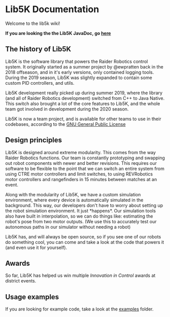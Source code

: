 # Lib5K Documentation

Welcome to the lib5k wiki!

**If you are looking the the Lib5K JavaDoc, go [here](./javadoc)**

## The history of Lib5K

Lib5K is the software library that powers the Raider Robotics control system. It originally started as a summer project by @ewpratten back in the 2018 offseason, and in it's early versions, only contained logging tools. During the 2019 season, Lib5K was slightly expanded to contain some custom PID controllers, and utils.

Lib5K development really picked up during summer 2019, where the library (and all of Raider Robotics development) switched from C++ to Java Native. This switch also brought a lot of the core features to Lib5K, and the whole team got involved in development during the 2020 season.

Lib5K is now a team project, and is available for other teams to use in their codebases, according to the [GNU General Public License](https://github.com/frc5024/lib5k/blob/master/LICENSE)

## Design principles

Lib5K is designed around extreme modularity. This comes from the way Raider Robotics functions. Our team is constantly prototyping and swapping out robot components with newer and better revisions. This requires our software to be flexible to the point that we can switch an entire system from using CTRE motor controllers and limit switches, to using REVRobotics motor controllers and rangefinders in 15 minutes between matches at an event.

Along with the modularity of Lib5K, we have a custom simulation environment, where every device is automatically simulated in the background. This way, our developers don't have to worry about setting up the robot simulation environment. It just \*happens\*. Our simulation tools also have built in interpolation, so we can do things like: estimating the robot's pose from two motor outputs. (We use this to accurately test our autonomous paths in our simulator without needing a robot)

Lib5K has, and will always be open source, so if you see one of our robots do something cool, you can come and take a look at the code that powers it (and even use it for yourself).

## Awards

So far, Lib5K has helped us win multiple *Innovation in Control* awards at district events.

## Usage examples

If you are looking for example code, take a look at the [examples](https://github.com/frc5024/lib5k/tree/master/examples) folder.